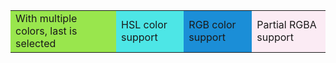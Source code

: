 <table><tbody><tr>
<td style="background-color:#000000;background-color: #99E64D;">With multiple colors, last is selected</td>
<td style="background-color:hsl(180, 75%, 60%) ;;">HSL color support</td>
<td style="ignored-value:yes;background-color:rgb(27,142,   215); ">RGB color support</td>
<td style="background-color:rgba(230, 77,164,0.1);">Partial RGBA support</td>
</tr></tbody></table>
